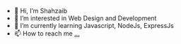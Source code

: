 - 👋 Hi, I’m Shahzaib
- 👀 I’m interested in Web Design and Development
- 🌱 I’m currently learning Javascript, NodeJs, ExpressJs
- 📫 How to reach me [...](https://www.linkedin.com/in/qhahzaib44/)

<!---
Pro1met/Pro1met is a ✨ special ✨ repository because its `README.md` (this file) appears on your GitHub profile.
You can click the Preview link to take a look at your changes.
--->
